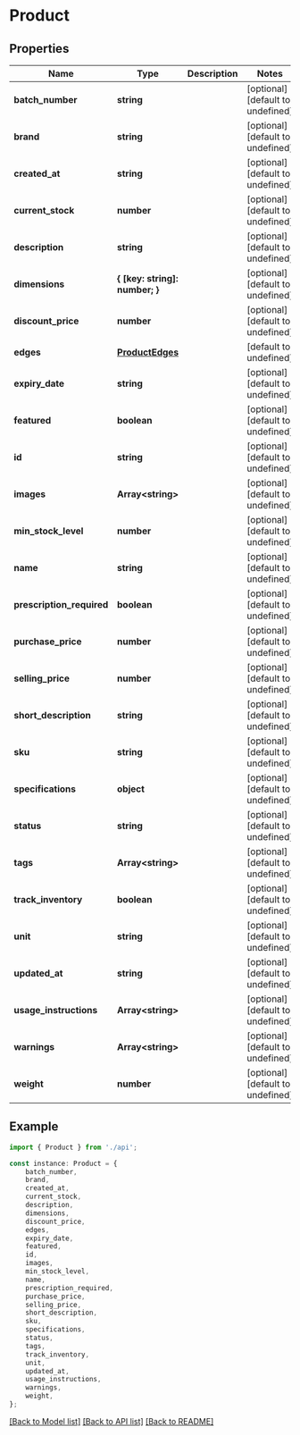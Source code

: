 # Product


## Properties

Name | Type | Description | Notes
------------ | ------------- | ------------- | -------------
**batch_number** | **string** |  | [optional] [default to undefined]
**brand** | **string** |  | [optional] [default to undefined]
**created_at** | **string** |  | [optional] [default to undefined]
**current_stock** | **number** |  | [optional] [default to undefined]
**description** | **string** |  | [optional] [default to undefined]
**dimensions** | **{ [key: string]: number; }** |  | [optional] [default to undefined]
**discount_price** | **number** |  | [optional] [default to undefined]
**edges** | [**ProductEdges**](ProductEdges.md) |  | [default to undefined]
**expiry_date** | **string** |  | [optional] [default to undefined]
**featured** | **boolean** |  | [optional] [default to undefined]
**id** | **string** |  | [optional] [default to undefined]
**images** | **Array&lt;string&gt;** |  | [optional] [default to undefined]
**min_stock_level** | **number** |  | [optional] [default to undefined]
**name** | **string** |  | [optional] [default to undefined]
**prescription_required** | **boolean** |  | [optional] [default to undefined]
**purchase_price** | **number** |  | [optional] [default to undefined]
**selling_price** | **number** |  | [optional] [default to undefined]
**short_description** | **string** |  | [optional] [default to undefined]
**sku** | **string** |  | [optional] [default to undefined]
**specifications** | **object** |  | [optional] [default to undefined]
**status** | **string** |  | [optional] [default to undefined]
**tags** | **Array&lt;string&gt;** |  | [optional] [default to undefined]
**track_inventory** | **boolean** |  | [optional] [default to undefined]
**unit** | **string** |  | [optional] [default to undefined]
**updated_at** | **string** |  | [optional] [default to undefined]
**usage_instructions** | **Array&lt;string&gt;** |  | [optional] [default to undefined]
**warnings** | **Array&lt;string&gt;** |  | [optional] [default to undefined]
**weight** | **number** |  | [optional] [default to undefined]

## Example

```typescript
import { Product } from './api';

const instance: Product = {
    batch_number,
    brand,
    created_at,
    current_stock,
    description,
    dimensions,
    discount_price,
    edges,
    expiry_date,
    featured,
    id,
    images,
    min_stock_level,
    name,
    prescription_required,
    purchase_price,
    selling_price,
    short_description,
    sku,
    specifications,
    status,
    tags,
    track_inventory,
    unit,
    updated_at,
    usage_instructions,
    warnings,
    weight,
};
```

[[Back to Model list]](../README.md#documentation-for-models) [[Back to API list]](../README.md#documentation-for-api-endpoints) [[Back to README]](../README.md)
